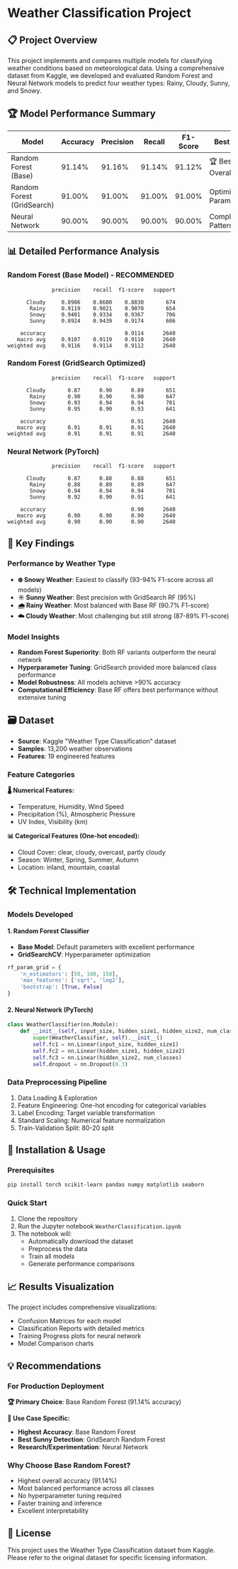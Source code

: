 # Weather Classification Project

## 📋 Project Overview

This project implements and compares multiple models for classifying weather conditions based on meteorological data. Using a comprehensive dataset from Kaggle, we developed and evaluated Random Forest and Neural Network models to predict four weather types: Rainy, Cloudy, Sunny, and Snowy.

## 🏆 Model Performance Summary

| Model | Accuracy | Precision | Recall | F1-Score | Best For |
|-------|----------|-----------|--------|----------|----------|
| Random Forest (Base) | 91.14% | 91.16% | 91.14% | 91.12% | 🏆 Best Overall |
| Random Forest (GridSearch) | 91.00% | 91.00% | 91.00% | 91.00% | Optimized Parameters |
| Neural Network | 90.00% | 90.00% | 90.00% | 90.00% | Complex Patterns |

## 📊 Detailed Performance Analysis

### Random Forest (Base Model) - RECOMMENDED

```
              precision    recall  f1-score   support

      Cloudy     0.8986    0.8680    0.8830       674
       Rainy     0.9119    0.9021    0.9070       654
       Snowy     0.9401    0.9334    0.9367       706
       Sunny     0.8924    0.9439    0.9174       606

    accuracy                         0.9114      2640
   macro avg     0.9107    0.9119    0.9110      2640
weighted avg     0.9116    0.9114    0.9112      2640
```

### Random Forest (GridSearch Optimized)

```
              precision    recall  f1-score   support

      Cloudy       0.87      0.90      0.89       651
       Rainy       0.90      0.90      0.90       647
       Snowy       0.93      0.94      0.94       701
       Sunny       0.95      0.90      0.93       641

    accuracy                           0.91      2640
   macro avg       0.91      0.91      0.91      2640
weighted avg       0.91      0.91      0.91      2640
```

### Neural Network (PyTorch)

```
              precision    recall  f1-score   support

      Cloudy       0.87      0.88      0.88       651
       Rainy       0.88      0.89      0.89       647
       Snowy       0.94      0.94      0.94       701
       Sunny       0.92      0.90      0.91       641

    accuracy                           0.90      2640
   macro avg       0.90      0.90      0.90      2640
weighted avg       0.90      0.90      0.90      2640
```

## 🎯 Key Findings

### Performance by Weather Type

- **❄️ Snowy Weather**: Easiest to classify (93-94% F1-score across all models)
- **☀️ Sunny Weather**: Best precision with GridSearch RF (95%)
- **🌧️ Rainy Weather**: Most balanced with Base RF (90.7% F1-score)
- **☁️ Cloudy Weather**: Most challenging but still strong (87-89% F1-score)

### Model Insights

- **Random Forest Superiority**: Both RF variants outperform the neural network
- **Hyperparameter Tuning**: GridSearch provided more balanced class performance
- **Model Robustness**: All models achieve >90% accuracy
- **Computational Efficiency**: Base RF offers best performance without extensive tuning

## 🗃️ Dataset

- **Source**: Kaggle "Weather Type Classification" dataset
- **Samples**: 13,200 weather observations
- **Features**: 19 engineered features

### Feature Categories

**🌡️ Numerical Features:**
- Temperature, Humidity, Wind Speed
- Precipitation (%), Atmospheric Pressure
- UV Index, Visibility (km)

**📊 Categorical Features (One-hot encoded):**
- Cloud Cover: clear, cloudy, overcast, partly cloudy
- Season: Winter, Spring, Summer, Autumn
- Location: inland, mountain, coastal

## 🛠️ Technical Implementation

### Models Developed

#### 1. Random Forest Classifier

- **Base Model**: Default parameters with excellent performance
- **GridSearchCV**: Hyperparameter optimization

```python
rf_param_grid = {
    'n_estimators': [50, 100, 150],
    'max_features': ['sqrt', 'log2'],
    'bootstrap': [True, False]
}
```

#### 2. Neural Network (PyTorch)

```python
class WeatherClassifier(nn.Module):
    def __init__(self, input_size, hidden_size1, hidden_size2, num_classes):
        super(WeatherClassifier, self).__init__()
        self.fc1 = nn.Linear(input_size, hidden_size1)
        self.fc2 = nn.Linear(hidden_size1, hidden_size2)
        self.fc3 = nn.Linear(hidden_size2, num_classes)
        self.dropout = nn.Dropout(0.3)
```

### Data Preprocessing Pipeline

1. Data Loading & Exploration
2. Feature Engineering: One-hot encoding for categorical variables
3. Label Encoding: Target variable transformation
4. Standard Scaling: Numerical feature normalization
5. Train-Validation Split: 80-20 split

## 🚀 Installation & Usage

### Prerequisites

```bash
pip install torch scikit-learn pandas numpy matplotlib seaborn
```

### Quick Start

1. Clone the repository
2. Run the Jupyter notebook `WeatherClassification.ipynb`
3. The notebook will:
   - Automatically download the dataset
   - Preprocess the data
   - Train all models
   - Generate performance comparisons

## 📈 Results Visualization

The project includes comprehensive visualizations:

- Confusion Matrices for each model
- Classification Reports with detailed metrics
- Training Progress plots for neural network
- Model Comparison charts

## 💡 Recommendations

### For Production Deployment

**🏆 Primary Choice**: Base Random Forest (91.14% accuracy)

**🎯 Use Case Specific:**
- **Highest Accuracy**: Base Random Forest
- **Best Sunny Detection**: GridSearch Random Forest
- **Research/Experimentation**: Neural Network

### Why Choose Base Random Forest?

- Highest overall accuracy (91.14%)
- Most balanced performance across all classes
- No hyperparameter tuning required
- Faster training and inference
- Excellent interpretability


## 📝 License

This project uses the Weather Type Classification dataset from Kaggle. Please refer to the original dataset for specific licensing information.
